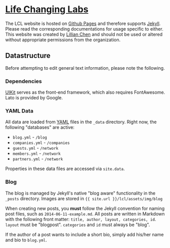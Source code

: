 # [Life Changing Labs](http://www.lifechanginglabs.com/)

The LCL website is hosted on [Github Pages](https://pages.github.com/) and therefore supports [Jekyll](http://jekyllrb.com/). Please read the corresponding documentations for usage specific to either. This website was created by [Lillian Chen](http://lillian-chen.com/) and should not be used or altered without appropriate permissions from the organization.

## Datastructure
Before attempting to edit general text information, please note the following.

### Dependencies
[UIKit](http://getuikit.com/) serves as the front-end framework, which also requires FontAwesome. Lato is provided by Google.

### YAML Data
All data are loaded from [YAML](http://www.yaml.org/spec/1.2/spec.html) files in the `_data` directory. Right now, the following "databases" are active:

- `blog.yml` - `/blog`
- `companies.yml` - `/companies`
- `guests.yml` - `/network`
- `members.yml` - `/network`
- `partners.yml` - `/network`

Properties in these data files are accessed via `site.data`.

### Blog
The blog is managed by Jekyll's native "blog aware" functionality in the `_posts` directory. Images are stored in `{{ site.url }}/lcl/assets/img/blog`

When creating new posts, you **must** follow the Jekyll convention for naming post files, such as `2014-06-11-example.md`. All posts are written in Markdown with the following front matter: `title, author, layout, categories, id`. `layout` must be "blogpost". `categories` and `id` must always be "blog".

If the author of a post wants to include a short bio, simply add his/her name and bio to `blog.yml`.